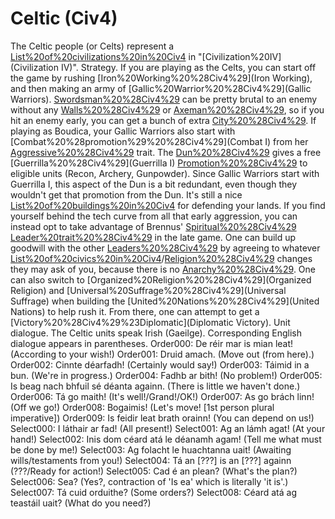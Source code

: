 # Celtic (Civ4)

The Celtic people (or Celts) represent a [List%20of%20civilizations%20in%20Civ4](civilization) in "[Civilization%20IV](Civilization IV)".
Strategy.
If you are playing as the Celts, you can start off the game by rushing [Iron%20Working%20%28Civ4%29](Iron Working), and then making an army of [Gallic%20Warrior%20%28Civ4%29](Gallic Warriors). [Swordsman%20%28Civ4%29](Swordsmen) can be pretty brutal to an enemy without any [Walls%20%28Civ4%29](Walls) or [Axeman%20%28Civ4%29](Axemen), so if you hit an enemy early, you can get a bunch of extra [City%20%28Civ4%29](cities). If playing as Boudica, your Gallic Warriors also start with [Combat%20%28promotion%29%20%28Civ4%29](Combat I) from her [Aggressive%20%28Civ4%29](Aggressive) trait.
The [Dun%20%28Civ4%29](Dun) gives a free [Guerrilla%20%28Civ4%29](Guerrilla I) [Promotion%20%28Civ4%29](promotion) to eligible units (Recon, Archery, Gunpowder). Since Gallic Warriors start with Guerrilla I, this aspect of the Dun is a bit redundant, even though they wouldn't get that promotion from the Dun. It's still a nice [List%20of%20buildings%20in%20Civ4](building) for defending your lands.
If you find yourself behind the tech curve from all that early aggression, you can instead opt to take advantage of Brennus' [Spiritual%20%28Civ4%29](Spiritual) [Leader%20trait%20%28Civ4%29](trait) in the late game. One can build up goodwill with the other [Leaders%20%28Civ4%29](leaders) by agreeing to whatever [List%20of%20civics%20in%20Civ4](civic)/[Religion%20%28Civ4%29](religion) changes they may ask of you, because there is no [Anarchy%20%28Civ4%29](anarchy). One can also switch to [Organized%20Religion%20%28Civ4%29](Organized Religion) and [Universal%20Suffrage%20%28Civ4%29](Universal Suffrage) when building the [United%20Nations%20%28Civ4%29](United Nations) to help rush it. From there, one can attempt to get a [Victory%20%28Civ4%29%23Diplomatic](Diplomatic Victory).
Unit dialogue.
The Celtic units speak Irish (Gaeilge). Corresponding English dialogue appears in parentheses.
Order000: De réir mar is mian leat! (According to your wish!)
Order001: Druid amach. (Move out (from here).)
Order002: Cinnte déarfadh! (Certainly would say!)
Order003: Táimid in a bun. (We're in progress.)
Order004: Fadhb ar bith! (No problem!)
Order005: Is beag nach bhfuil sé déanta againn. (There is little we haven't done.)
Order006: Tá go maith! (It's well!/Grand!/OK!)
Order007: As go brách linn! (Off we go!)
Order008: Bogaimis! (Let's move! [1st person plural imperative])
Order009: Is feidir leat brath orainn! (You can depend on us!)
Select000: I láthair ar fad! (All present!)
Select001: Ag an lámh agat! (At your hand!)
Select002: Inis dom céard atá le déanamh agam! (Tell me what must be done by me!)
Select003: Ag folacht le huachtanna uait! (Awaiting wills/testaments from you!)
Select004: Tá an [???] is an [???] againn (???/Ready for action!)
Select005: Cad é an plean? (What's the plan?)
Select006: Sea? (Yes?, contraction of 'Is ea' which is literally 'it is'.)
Select007: Tá cuid orduithe? (Some orders?)
Select008: Céard atá ag teastáil uait? (What do you need?)